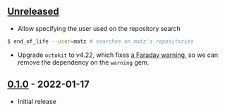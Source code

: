 ## [Unreleased]

- Allow specifying the user used on the repository search

```sh
$ end_of_life --user=matz # searches on matz's repositories
```

- Upgrade `octokit` to v4.22, which fixes [a Faraday warning], so we can remove
  the dependency on the `warning` gem.

[a Faraday warning]: https://github.com/octokit/octokit.rb/pull/1359

## [0.1.0] - 2022-01-17

- Initial release

[unreleased]: https://github.com/MatheusRich/end_of_life/compare/v0.1.0...HEAD
[0.1.0]: https://github.com/MatheusRich/end_of_life/releases/tag/v0.1.0
